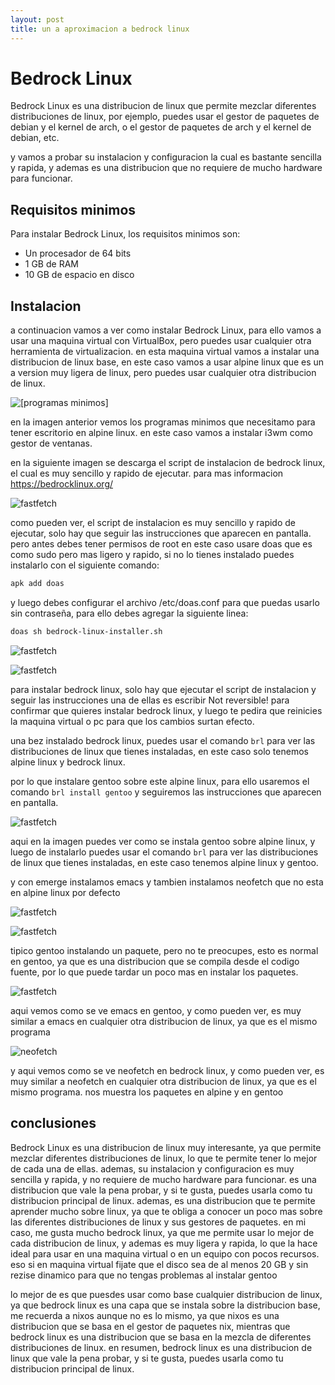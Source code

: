 ```yaml
---
layout: post
title: un a aproximacion a bedrock linux
---
```


# Bedrock Linux

Bedrock Linux es una distribucion de linux que permite mezclar diferentes distribuciones de linux, por ejemplo, puedes usar el gestor de paquetes de debian y el kernel de arch, o el gestor de paquetes de arch y el kernel de debian, etc.

y vamos a probar su instalacion y configuracion la cual es bastante sencilla y rapida, y ademas es una distribucion que no requiere de mucho hardware para funcionar.

## Requisitos minimos

Para instalar Bedrock Linux, los requisitos minimos son:
- Un procesador de 64 bits
- 1 GB de RAM
- 10 GB de espacio en disco

## Instalacion

a continuacion vamos a ver como instalar Bedrock Linux, para ello vamos a usar una maquina virtual con VirtualBox, pero puedes usar cualquier otra herramienta de virtualizacion.
en esta maquina virtual vamos a instalar una distribucion de linux base, en este caso vamos a usar alpine linux que es un a version muy ligera de linux, pero puedes usar cualquier otra distribucion de linux.


![[programas minimos]](../images/brl/1.png)

en la imagen anterior vemos los programas minimos que necesitamo para tener escritorio en alpine linux.
en este caso vamos a instalar i3wm como gestor de ventanas.

en la siguiente imagen se descarga el script de instalacion de bedrock linux, el cual es muy sencillo y rapido de ejecutar.
para mas informacion https://bedrocklinux.org/


![fastfetch](../images/brl/a.png)

como pueden ver, el script de instalacion es muy sencillo y rapido de ejecutar, solo hay que seguir las instrucciones que aparecen en pantalla.
pero antes debes tener permisos de root en este caso usare doas que es como sudo pero mas ligero y rapido, si no lo tienes instalado puedes instalarlo con el siguiente comando:

```bash
apk add doas
```

y luego debes configurar el archivo /etc/doas.conf para que puedas usarlo sin contraseña, para ello debes agregar la siguiente linea:

```bash
doas sh bedrock-linux-installer.sh
```

![fastfetch](../images/brl/f.png)


![fastfetch](../images/brl/g.png)

para instalar bedrock linux, solo hay que ejecutar el script de instalacion y seguir las instrucciones una de ellas es
escribir Not reversible! para confirmar que quieres instalar bedrock linux, y luego te pedira que reinicies la maquina virtual o pc para que los cambios surtan efecto.

una bez instalado bedrock linux, puedes usar el comando `brl` para ver las distribuciones de linux que tienes instaladas, en este caso solo tenemos alpine linux y bedrock linux.

por lo que instalare gentoo sobre este alpine linux, para ello usaremos el comando `brl install gentoo` y seguiremos las instrucciones que aparecen en pantalla.


![fastfetch](../images/brl/b.png)

 aqui en la imagen puedes ver como se instala gentoo sobre alpine linux, y luego de instalarlo puedes usar el comando `brl` para ver las distribuciones de linux que tienes instaladas, en este caso tenemos alpine linux y gentoo.

 y con emerge instalamos emacs y tambien instalamos neofetch que no esta en alpine linux por defecto

![fastfetch](../images/brl/c.png)


![fastfetch](../images/brl/h.png)

tipico gentoo instalando un paquete, pero no te preocupes, esto es normal en gentoo, ya que es una distribucion que se compila desde el codigo fuente, por lo que puede tardar un poco mas en instalar los paquetes.


![fastfetch](../images/brl/emacs.png)

aqui vemos como se ve emacs en gentoo, y como pueden ver, es muy similar a emacs en cualquier otra distribucion de linux, ya que es el mismo programa

![neofetch](../images/brl/neo.png)

y aqui vemos como se ve neofetch en bedrock linux, y como pueden ver, es muy similar a neofetch en cualquier otra distribucion de linux, ya que es el mismo programa.
nos muestra los paquetes en alpine y en gentoo 


## conclusiones

Bedrock Linux es una distribucion de linux muy interesante, ya que permite mezclar diferentes distribuciones de linux, lo que te permite tener lo mejor de cada una de ellas.
ademas, su instalacion y configuracion es muy sencilla y rapida, y no requiere de mucho hardware para funcionar.
es una distribucion que vale la pena probar, y si te gusta, puedes usarla como tu distribucion principal de linux.
ademas, es una distribucion que te permite aprender mucho sobre linux, ya que te obliga a conocer un poco mas sobre las diferentes distribuciones de linux y sus gestores de paquetes.
en mi caso, me gusta mucho bedrock linux, ya que me permite usar lo mejor de cada distribucion de linux, y ademas es muy ligera y rapida, lo que la hace ideal para usar en una maquina virtual o en un equipo con pocos recursos.
eso si en maquina virtual fijate que el disco sea de al menos 20 GB y sin rezise dinamico para que no tengas problemas al instalar gentoo

lo mejor de es que puesdes usar como base cualquier distribucion de linux, ya que bedrock linux es una capa que se instala sobre la distribucion base, me recuerda a nixos aunque no es lo mismo, ya que nixos es una distribucion que se basa en el gestor de paquetes nix, mientras que bedrock linux es una distribucion que se basa en la mezcla de diferentes distribuciones de linux.
en resumen, bedrock linux es una distribucion de linux que vale la pena probar, y si te gusta, puedes usarla como tu distribucion principal de linux.
